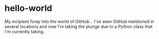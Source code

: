 # hello-world
My incipient foray into the world of GitHub...
I've seen GitHub mentioned in several locations and now I'm taking the plunge due to a Python class that I'm currently taking.
